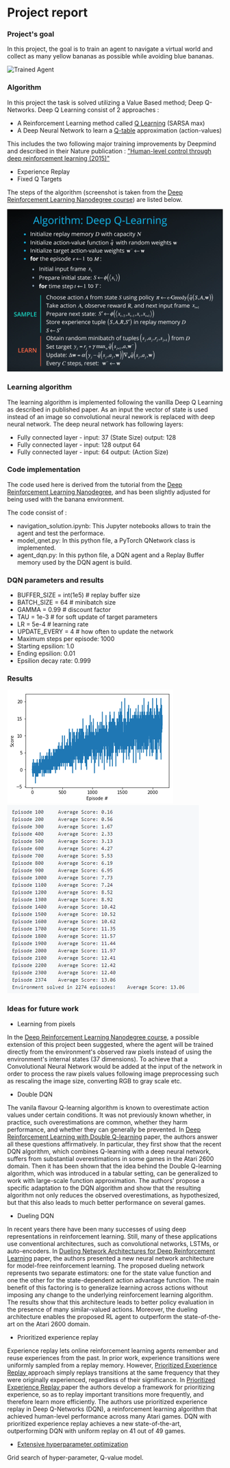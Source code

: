 [//]: # (Image References)

[image1]: https://user-images.githubusercontent.com/10624937/42135619-d90f2f28-7d12-11e8-8823-82b970a54d7e.gif "Trained Agent"
[image2]: https://github.com/sayandev/deep-reinforcement-learning/blob/master/p1_navigation/score.png "Score"
[image3]: https://github.com/sayandev/deep-reinforcement-learning/blob/master/p1_navigation/score_report.PNG "Score Report"
[image4]: https://github.com/sayandev/deep-reinforcement-learning/blob/master/p1_navigation/DQN_pseudo_algo.png "Pseudo Algo"

# Project report

### Project's goal

In this project, the goal is to train an agent to navigate a virtual world and collect as many yellow bananas as possible while avoiding blue bananas.

![Trained Agent][image1]


### Algorithm

In this project the task is solved utilizing a Value Based method; Deep Q-Networks. Deep Q Learning consist of 2 approaches :
- A Reinforcement Learning method called [Q Learning](https://en.wikipedia.org/wiki/Q-learning) (SARSA max)
- A Deep Neural Network to learn a [Q-table](https://www.youtube.com/watch?time_continue=94&v=WQgdnzzhSLM) approximation (action-values)

This includes the two following major training improvements by Deepmind and described in their Nature publication : ["Human-level control through deep reinforcement learning (2015)"](https://storage.googleapis.com/deepmind-media/dqn/DQNNaturePaper.pdf)

- Experience Replay
- Fixed Q Targets

The steps of the algorithm (screenshot is taken from the [Deep Reinforcement Learning Nanodegree course](https://www.udacity.com/course/deep-reinforcement-learning-nanodegree--nd893)) are listed below.

![Pseudo Algo][image4]

### Learning algorithm

The learning algorithm is implemented following the vanilla Deep Q Learning as described in published paper. As an input the vector of state is used instead of an image so convolutional neural nework is replaced with deep neural network. The deep neural network has following layers:

- Fully connected layer - input: 37 (State Size) output: 128
- Fully connected layer - input: 128 output 64
- Fully connected layer - input: 64 output: (Action Size)

### Code implementation
The code used here is derived from the tutorial from the [Deep Reinforcement Learning Nanodegree](https://www.udacity.com/course/deep-reinforcement-learning-nanodegree--nd893), and has been slightly adjusted for being used with the banana environment.

The code consist of :

- navigation_solution.ipynb: This Jupyter notebooks allows to train the agent and test the performace. 
- model_qnet.py: In this python file, a PyTorch QNetwork class is implemented. 
- agent_dqn.py: In this python file, a DQN agent and a Replay Buffer memory used by the DQN agent is build.


### DQN parameters and results

- BUFFER_SIZE = int(1e5)  # replay buffer size
- BATCH_SIZE = 64         # minibatch size
- GAMMA = 0.99            # discount factor
- TAU = 1e-3              # for soft update of target parameters
- LR = 5e-4               # learning rate 
- UPDATE_EVERY = 4        # how often to update the network
- Maximum steps per episode: 1000
- Starting epsilion: 1.0
- Ending epsilion: 0.01
- Epsilion decay rate: 0.999

### Results

![Score][image2]
![Score Report][image3]



### Ideas for future work

- Learning from pixels

In the [Deep Reinforcement Learning Nanodegree course](https://www.udacity.com/course/deep-reinforcement-learning-nanodegree--nd893), a possible extension of this project been suggested, where the agent will be trained directly from the environment's observed raw pixels instead of using the environment's internal states (37 dimensions). To achieve that a Convolutional Neural Network would be added at the input of the network in order to process the raw pixels values following image preprocessing such as rescaling the image size, converting RGB to gray scale etc.

- Double DQN

The vanila flavour Q-learning algorithm is known to overestimate action values under certain conditions. It was not previously known whether, in practice, such overestimations are common, whether they harm performance, and whether they can generally be prevented. In [Deep Reinforcement Learning with Double Q-learning](https://arxiv.org/abs/1509.06461) paper, the authors answer all these questions affirmatively. In particular, they first show that the recent DQN algorithm, which combines Q-learning with a deep neural network, suffers from substantial overestimations in some games in the Atari 2600 domain. Then it has been shown that the idea behind the Double Q-learning algorithm, which was introduced in a tabular setting, can be generalized to work with large-scale function approximation. The authors' propose a specific adaptation to the DQN algorithm and show that the resulting algorithm not only reduces the observed overestimations, as hypothesized, but that this also leads to much better performance on several games.

- Dueling DQN

In recent years there have been many successes of using deep representations in reinforcement learning. Still, many of these applications use conventional architectures, such as convolutional networks, LSTMs, or auto-encoders. In [Dueling Network Architectures for Deep Reinforcement Learning](https://arxiv.org/abs/1511.06581) paper, the authors presented a new neural network architecture for model-free reinforcement learning. The proposed dueling network represents two separate estimators: one for the state value function and one the other for the state-dependent action advantage function. The main benefit of this factoring is to generalize learning across actions without imposing any change to the underlying reinforcement learning algorithm. The results show that this architecture leads to better policy evaluation in the presence of many similar-valued actions. Moreover, the dueling architecture enables the proposed RL agent to outperform the state-of-the-art on the Atari 2600 domain.

- Prioritized experience replay

Experience replay lets online reinforcement learning agents remember and reuse experiences from the past. In prior work, experience transitions were uniformly sampled from a replay memory. However, [Prioritized Experience Replay
](https://arxiv.org/abs/1511.05952) approach simply replays transitions at the same frequency that they were originally experienced, regardless of their significance. In [Prioritized Experience Replay
](https://arxiv.org/abs/1511.05952) paper the authors develop a framework for prioritizing experience, so as to replay important transitions more frequently, and therefore learn more efficiently. The authors use prioritized experience replay in Deep Q-Networks (DQN), a reinforcement learning algorithm that achieved human-level performance across many Atari games. DQN with prioritized experience replay achieves a new state-of-the-art, outperforming DQN with uniform replay on 41 out of 49 games.


- [Extensive hyperparameter optimization](https://medium.com/@mikkokotila/a-comprehensive-list-of-hyperparameter-optimization-tuning-solutions-88e067f19d9)

Grid search of hyper-parameter, Q-value model.



